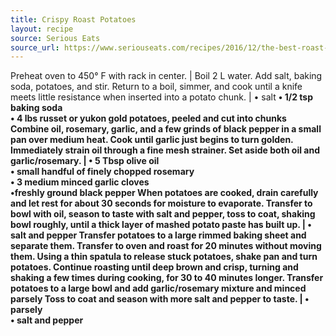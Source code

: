 ```yaml
---
title: Crispy Roast Potatoes
layout: recipe
source: Serious Eats
source_url: https://www.seriouseats.com/recipes/2016/12/the-best-roast-potatoes-ever-recipe.html
---
```


Preheat oven to 450° F with rack in center. |
Boil 2 L water. Add salt, baking soda, potatoes, and stir. Return to a boil, simmer, and cook until a knife meets little resistance when inserted into a potato chunk. | &bull; salt <b> &bull; 1/2 tsp baking soda <br> &bull; 4 lbs russet or yukon gold potatoes, peeled and cut into chunks
Combine oil, rosemary, garlic, and a few grinds of black pepper in a small pan over medium heat. Cook until garlic just begins to turn golden. Immediately strain oil through a fine mesh strainer. Set aside both oil and garlic/rosemary. | &bull; 5 Tbsp olive oil <br> &bull; small handful of finely chopped rosemary <br> &bull; 3 medium minced garlic cloves <br> &bull;freshly ground black pepper
When potatoes are cooked, drain carefully and let rest for about 30 seconds for moisture to evaporate. Transfer to bowl with oil, season to taste with salt and pepper, toss to coat, shaking bowl roughly, until a thick layer of mashed potato paste has built up. | &bull; salt and pepper
Transfer potatoes to a large rimmed baking sheet and separate them. Transfer to oven and roast for 20 minutes without moving them. Using a thin spatula to release stuck potatoes, shake pan and turn potatoes. Continue roasting until deep brown and crisp, turning and shaking a few times during cooking, for 30 to 40 minutes longer.
Transfer potatoes to a large bowl and add garlic/rosemary mixture and minced parsely Toss to coat and season with more salt and pepper to taste. | &bull; parsely <br> &bull; salt and pepper
